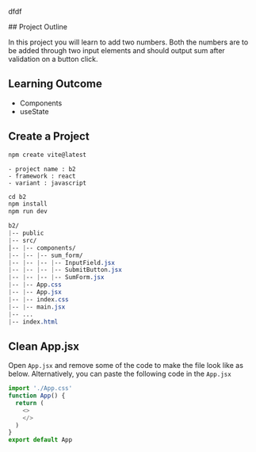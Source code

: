<p style="center">dfdf</p>
## Project Outline

In this project you will learn to add two numbers. Both the numbers are to be added through two input elements and should output sum after validation on a button click.

## Learning Outcome

* Components
* useState

## Create a Project

```js
npm create vite@latest
```

    - project name : b2
    - framework : react
    - variant : javascript

```js
cd b2
npm install
npm run dev
```

```css
b2/
|-- public
|-- src/
│-- |-- components/
|-- |-- |-- sum_form/
|-- |-- |-- |-- InputField.jsx  
|-- |-- |-- |-- SubmitButton.jsx 
|-- |-- |-- |-- SumForm.jsx 
|-- |-- App.css
|-- |-- App.jsx
|-- |-- index.css
|-- |-- main.jsx
|-- ...
|-- index.html

```

## Clean App.jsx

Open `App.jsx` and remove some of the code to make the file look like as below. Alternatively, you can paste the following code in the `App.jsx`

```js
import './App.css'
function App() {
  return (
    <>
    </>
  )
}
export default App
```
